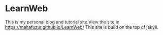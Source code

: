 # LearnWeb
This is my personal blog and tutorial site.View the site in https://mahafuzur.github.io/LearnWeb/
This site is build on the top of jekyll.
